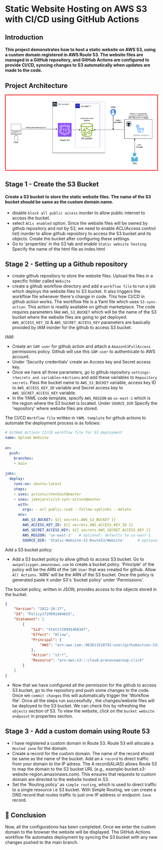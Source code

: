 # Static Website Hosting on AWS S3 with CI/CD using GitHub Actions
## Introduction
#### This project demonstrates how to host a static website on AWS S3, using a custom domain registered in AWS Route 53. The website files are managed in a GitHub repository, and GitHub Actions are configured to provide CI/CD, syncing changes to S3 automatically when updates are made to the code.
## Project Architecture
![Diagram explaining the architecture of this project](Image/image.png)
## Stage 1 - Create the S3 Bucket
#### Create a S3 bucket to store the static website files. The name of the S3 bucket should be same as the custom domain name.
* disable `block all public access` inorder to allow public internet to access the bucket.
* select `ACLs enabled` option. Since the website files will be owned by github repository and not by S3, we need to enable ACL(Access control list) inorder to allow github repository to access the S3 bucket and its objects. Create the bucket after configuring these settings.
* Go to 'properties' in the S3 tab and enable `Static website hosting`. Specify the name of the html file as index.html
## Stage 2 - Setting up a Github repository
* create github repository to store the website files. Upload the files in a specific folder called `Website`
* create a github workflow directory and add a `workflow file` to run a job which deploys the website files to S3 bucket. It also triggers the workflow file whenever there's change in code. This how CI/CD in github action works.
The workflow file is a Yaml file which uses `S3-sync-action`. This action is readily available on github marketplace.
The code requires parameters like `AWS_S3_BUCKET` which will be the name of the S3 bucket where the website files are going to get deployed. `AWS_ACCESS_KEY_ID` & `AWS_SECRET_ACCESS_KEY` parameters are basically provided by IAM inorder for the github to access S3 bucket.

IAM:
   * Create an `IAM user` for github action and attach a `AmazonS3FullAccess` permissions policy. Github will use this `IAM user` to authenticate to AWS account.
   * Under 'Security credentials' create an Access key and Secret access key.
* Once we have all three parameters, go to github repository `settings`->`Secrets and variables`->`Actions` and add these variables to `Repository secrets`.
Pass the bucket name to `AWS_S3_BUCKET` variable, access key ID to `AWS_ACCESS_KEY_ID` variable and Secret access 
key to `AWS_SECRET_ACCESS_KEY` variable.
* In the YAML code template, specify `AWS_REGION` as `us-east-1` which is the region where the S3 bucket is located.
Under `SOURCE_DIR` Specify the 'repository' where website files are stored.

The CI/CD `Workflow file` written in `YAML template` for github actions to automate the deployment process is as follows:
```yaml
# GitHub Actions CI/CD workflow file for S3 deployment
name: Upload Website

on:
  push:
    branches:
    - main

jobs:
  deploy:
    runs-on: ubuntu-latest
    steps:
    - uses: actions/checkout@master
    - uses: jakejarvis/s3-sync-action@master
      with:
        args: --acl public-read --follow-symlinks --delete
      env:
        AWS_S3_BUCKET: ${{ secrets.AWS_S3_BUCKET }}
        AWS_ACCESS_KEY_ID: ${{ secrets.AWS_ACCESS_KEY_ID }}
        AWS_SECRET_ACCESS_KEY: ${{ secrets.AWS_SECRET_ACCESS_KEY }}
        AWS_REGION: 'us-east-1'   # optional: defaults to us-east-1
        SOURCE_DIR: 'Static-Website-S3-Route53/Website'      # optional: defaults to entire repository
```

Add a S3 bucket policy:
  * Add a S3 bucket policy to allow github to access S3 bucket. Go to `awspolicygen.amazonaws.com` to create a bucket policy. 'Principle' of the policy will be the ARN of the `IAM User` that was created for github. Allow `All Actions`. 'ARN' will be the ARN of the S3 bucket.  Once the policy is generated paste it under S3's 'bucket policy' under 'Permissions'.

The bucket policy, written in JSON, provides access to the objects stored in the bucket. 
```JSON
{
    "Version": "2012-10-17",
    "Id": "Policy1729991484655",
    "Statement": [
        {
            "Sid": "Stmt1729991468347",
            "Effect": "Allow",
            "Principal": {
                "AWS": "arn:aws:iam::963611518741:user/githubaction-S3sync"
            },
            "Action": "s3:*",
            "Resource": "arn:aws:s3:::cloud.pranavswaroop.click"
        }
    ]
}
```
* Now that we have configured all the permission for the github to access S3 bucket, go to the repository and push some changes to the code. Once we `commit changes` this will automatically trigger the 'Workflow file'. Once all the steps run successfully , the changes/website files will be deployed to the S3 bucket. We can check this by refreshing the `objects` section of S3. To view the website, click on the `bucket website endpoint` in properties section.
## Stage 3 - Add a custom domain using Route 53
* I have registered a custom domain in Route 53. Route 53 will allocate a `Hosted zone` for the domain. 
* Create a record for the custom domain. The name of the record should be same as the name of the bucket.
Add an `A record` to direct traffic from your domain to the IP adress.  The A record(ALIAS) allows Route 53 to map the domain to the S3 bucket URL (e.g., example-bucket.s3-website-region.amazonaws.com). This ensures that requests to custom domain are directed to the website hosted in S3.
* Set the 'Routing policy' as `simple routing`, which is used to direct traffic to a single resource i.e S3 bucket. With Simple Routing, we can create a DNS record that routes traffic to just one IP address or endpoint. `Save` record.

## 🎉 Conclusion
Now, all the configurations has been completed. Once we enter the custom domain to the browser the website will be displayed. The GitHub Actions workflow file automates deployment by syncing the S3 bucket with any new changes pushed to the main branch.
